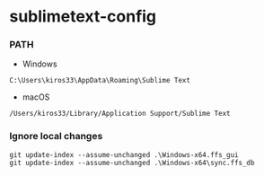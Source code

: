 # sublimetext-config

### PATH
* Windows
```
C:\Users\kiros33\AppData\Roaming\Sublime Text
```
* macOS
```
/Users/kiros33/Library/Application Support/Sublime Text
```

### Ignore local changes
```
git update-index --assume-unchanged .\Windows-x64.ffs_gui
git update-index --assume-unchanged .\Windows-x64\sync.ffs_db
```
